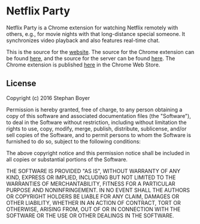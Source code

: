 # Netflix Party

Netflix Party is a Chrome extension for watching Netflix remotely with others, e.g., for movie nights with that long-distance special someone. It synchronizes video playback and also features real-time chat.

This is the source for the [website](https://www.netflixparty.com). The source for the Chrome extension can be found [here](https://github.com/boyers/netflixparty-chrome), and the source for the server can be found [here](https://github.com/boyers/netflixparty-server). The Chrome extension is published [here](https://chrome.google.com/webstore/detail/netflix-party/oocalimimngaihdkbihfgmpkcpnmlaoa) in the Chrome Web Store.

## License

Copyright (c) 2016 Stephan Boyer

Permission is hereby granted, free of charge, to any person obtaining a copy of this software and associated documentation files (the "Software"), to deal in the Software without restriction, including without limitation the rights to use, copy, modify, merge, publish, distribute, sublicense, and/or sell copies of the Software, and to permit persons to whom the Software is furnished to do so, subject to the following conditions:

The above copyright notice and this permission notice shall be included in all copies or substantial portions of the Software.

THE SOFTWARE IS PROVIDED "AS IS", WITHOUT WARRANTY OF ANY KIND, EXPRESS OR IMPLIED, INCLUDING BUT NOT LIMITED TO THE WARRANTIES OF MERCHANTABILITY, FITNESS FOR A PARTICULAR PURPOSE AND NONINFRINGEMENT. IN NO EVENT SHALL THE AUTHORS OR COPYRIGHT HOLDERS BE LIABLE FOR ANY CLAIM, DAMAGES OR OTHER LIABILITY, WHETHER IN AN ACTION OF CONTRACT, TORT OR OTHERWISE, ARISING FROM, OUT OF OR IN CONNECTION WITH THE SOFTWARE OR THE USE OR OTHER DEALINGS IN THE SOFTWARE.
